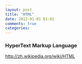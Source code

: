 ```yaml
---
layout: post
title: "HTML"
date: 2012-01-01 01:01
comments: true
categories: 
---
```


### HyperText Markup Language

<http://zh.wikipedia.org/wiki/HTML>
